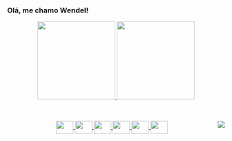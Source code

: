 ### Olá, me chamo Wendel!





<div align="center">
  <a href="https://github.com/WendelLR99">
  <img height="180em" src="https://github-readme-stats.vercel.app/api?username=WendelLR99&show_icons=true&theme=dark&include_all_commits=true&count_private=true"/>
  <img height="180em" src="https://github-readme-stats.vercel.app/api/top-langs/?username=WendelLR99&layout=compact&langs_count=7&theme=dark"/>
</div>
  
##
  
<div align="center" style="display:inline_block"><br>
<img align="center" src="https://cdn.jsdelivr.net/gh/devicons/devicon/icons/vscode/vscode-original-wordmark.svg" style="height:30; width:40;"/>
<img align="center" src="https://cdn.jsdelivr.net/gh/devicons/devicon/icons/javascript/javascript-original.svg" style="height:30; width:40;"/>
<img align="center" src="https://cdn.jsdelivr.net/gh/devicons/devicon/icons/git/git-original.svg" style="height:30; width:40;"/>
<img align="center" src="https://cdn.jsdelivr.net/gh/devicons/devicon/icons/bootstrap/bootstrap-original-wordmark.svg" style="height:30; width:40;"/>
<img align="center" src="https://cdn.jsdelivr.net/gh/devicons/devicon/icons/html5/html5-original.svg" style="height:30; width:40;"/>
<img align="center" src="https://cdn.jsdelivr.net/gh/devicons/devicon/icons/css3/css3-original.svg" style="height:30; width:40;"/>          
<img align="right" src="https://cdn.discordapp.com/attachments/826504567667032114/997207439139151872/perfil-git.gif">
  </div>
